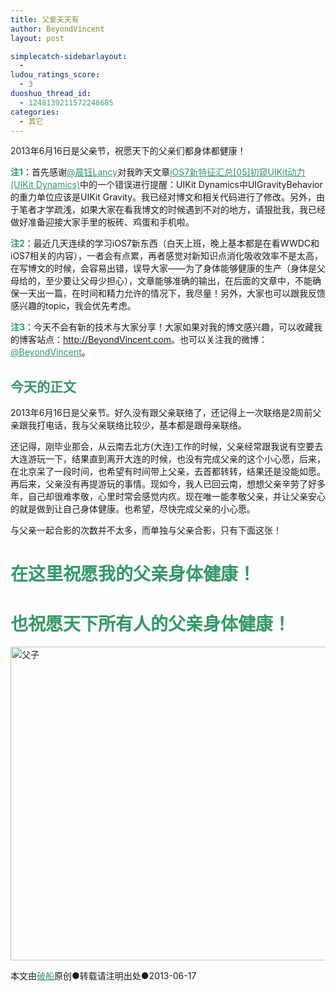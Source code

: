 ```yaml
---
title: 父爱天天有
author: BeyondVincent
layout: post

simplecatch-sidebarlayout:
  - 
ludou_ratings_score:
  - 3
duoshuo_thread_id:
  - 1248139211572248685
categories:
  - 其它
---
```

2013年6月16日是父亲节，祝愿天下的父亲们都身体都健康！

**<span style="color: #339966;">注1</span>**：首先感谢<span style="text-decoration: underline;"><a href="http://www.weibo.com/lancy1014" target="_blank"><span style="color: #339966; text-decoration: underline;">@晨钰Lancy</span></a></span>对我昨天文章<span style="text-decoration: underline;"><span style="color: #339966; text-decoration: underline;"><a title="固定链接到 iOS7新特征汇总[05]初窥UIKit动力(UIKit Dynamics)" href="http://beyondvincent.com/2013/06/16/ios7%e6%96%b0%e7%89%b9%e5%be%81%e6%b1%87%e6%80%bb05%e5%88%9d%e7%aa%a5uikit%e5%8a%a8%e5%8a%9buikit-dynamics/" rel="bookmark"><span style="color: #339966; text-decoration: underline;">iOS7新特征汇总[05]初窥UIKit动力(UIKit Dynamics)</span></a></span></span>中的一个错误进行提醒：UIKit Dynamics中UIGravityBehavior的重力单位应该是UIKit Gravity。我已经对博文和相关代码进行了修改。另外，由于笔者才学疏浅，如果大家在看我博文的时候遇到不对的地方，请狠批我，我已经做好准备迎接大家手里的板砖、鸡蛋和手机啦。

**<span style="color: #339966;">注2</span>**：最近几天连续的学习iOS7新东西（白天上班，晚上基本都是在看WWDC和iOS7相关的内容），一者会有点累，再者感觉对新知识点消化吸收效率不是太高，在写博文的时候，会容易出错，误导大家——为了身体能够健康的生产（身体是父母给的，至少要让父母少担心），文章能够准确的输出，在后面的文章中，不能确保一天出一篇，在时间和精力允许的情况下，我尽量！另外，大家也可以跟我反馈感兴趣的topic，我会优先考虑。

**<span style="color: #339966;">注3</span>**：今天不会有新的技术与大家分享！大家如果对我的博文感兴趣，可以收藏我的博客站点：<span style="text-decoration: underline;"><a href="http://BeyondVincent.com" target="_blank"><span style="color: #339966; text-decoration: underline;">http://BeyondVincent.com</span></a></span>。也可以关注我的微博：<span style="text-decoration: underline;"><span style="color: #339966;"><a href="http://www.weibo.com/beyondvincent" target="_blank"><span style="color: #339966; text-decoration: underline;">@BeyondVincent</span></a></span></span>。

## <span style="color: #339966;">今天的正文</span>

2013年6月16日是父亲节。好久没有跟父亲联络了，还记得上一次联络是2周前父亲跟我打电话，我与父亲联络比较少，基本都是跟母亲联络。

还记得，刚毕业那会，从云南去北方(大连)工作的时候，父亲经常跟我说有空要去大连游玩一下，结果直到离开大连的时候，也没有完成父亲的这个小心愿，后来，在北京呆了一段时间，也希望有时间带上父亲，去首都转转，结果还是没能如愿。再后来，父亲没有再提游玩的事情。现如今，我人已回云南，想想父亲辛劳了好多年，自己却很难孝敬，心里时常会感觉内疚。现在唯一能孝敬父亲，并让父亲安心的就是做到让自己身体健康。也希望，尽快完成父亲的小心愿。

与父亲一起合影的次数并不太多，而单独与父亲合影，只有下面这张！

# <span style="color: #339966;">在这里祝愿我的父亲身体健康！</span>

# <span style="color: #339966;">也祝愿天下所有人的父亲身体健康！</span>

[<img class="alignnone size-full wp-image-1389" alt="父子" src="http://beyondvincent.com/wp-content/uploads/2013/06/父子.jpg" width="670" height="502" />][1]

<div>
  本文由<span style="text-decoration: underline;"><span style="color: #339966; text-decoration: underline;"><a href="http://beyondvincent.com/"><span style="color: #339966; text-decoration: underline;">破船</span></a></span></span>原创●转载请注明出处●<time datetime="2013-05-18T17:37:00+08:00" data-updated="true">2013-06-17</time>
</div>

 [1]: http://beyondvincent.com/wp-content/uploads/2013/06/父子.jpg